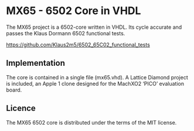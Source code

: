 # MX65 - 6502 Core in VHDL

The MX65 project is a 6502-core written in VHDL. Its cycle accurate and passes the Klaus Dormann 6502 functional tests.

https://github.com/Klaus2m5/6502_65C02_functional_tests

## Implementation

The core is contained in a single file (mx65.vhd). A Lattice Diamond project is included, an Apple 1 clone designed for the MachXO2 ‘PICO’ evaluation board.

## Licence

The MX65 6502 core is distributed under the terms of the MIT license.

